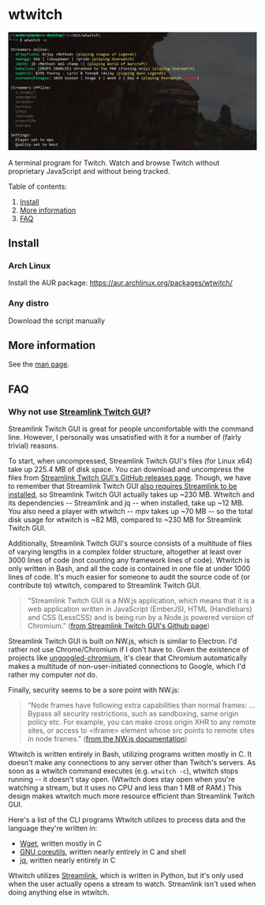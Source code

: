 # wtwitch

![Screenshot](screenshot.jpg)

A terminal program for Twitch. Watch and browse Twitch without proprietary JavaScript and without being tracked.

Table of contents:

1. [Install](#install)
2. [More information](#more-information)
3. [FAQ](#faq)

## Install
### Arch Linux
Install the AUR package: https://aur.archlinux.org/packages/wtwitch/

### Any distro
Download the script manually

## More information
See the [man page](wtwitch.1.adoc).

## FAQ
### Why not use [Streamlink Twitch GUI](https://github.com/streamlink/streamlink-twitch-gui)?
Streamlink Twitch GUI is great for people uncomfortable with the command line. However, I personally was unsatisfied with it for a number of (fairly trivial) reasons.

To start, when uncompressed, Streamlink Twitch GUI's files (for Linux x64) take up 225.4 MB of disk space. You can download and uncompress the files from [Streamlink Twitch GUI's GitHub releases page](https://github.com/streamlink/streamlink-twitch-gui/releases). Though, we have to remember that Streamlink Twitch GUI [also requires Streamlink to be installed](https://github.com/streamlink/streamlink-twitch-gui#download), so Streamlink Twitch GUI actually takes up ~230 MB. Wtwitch and its dependencies -- Streamlink and jq -- when installed, take up ~12 MB. You also need a player with wtwitch -- mpv takes up ~70 MB -- so the total disk usage for wtwitch is ~82 MB, compared to ~230 MB for Streamlink Twitch GUI. 

Additionally, Streamlink Twitch GUI's source consists of a multitude of files of varying lengths in a complex folder structure, altogether at least over 3000 lines of code (not counting any framework lines of code). Wtwitch is only written in Bash, and all the code is contained in one file at under 1000 lines of code. It's much easier for someone to audit the source code of (or contribute to) wtwitch, compared to Streamlink Twitch GUI.

> "Streamlink Twitch GUI is a NW.js application, which means that it is a web application written in JavaScript (EmberJS), HTML (Handlebars) and CSS (LessCSS) and is being run by a Node.js powered version of Chromium." ([from Streamlink Twitch GUI's Github page](https://github.com/streamlink/streamlink-twitch-gui#description))

Streamlink Twitch GUI is built on NW.js, which is similar to Electron. I'd rather not use Chrome/Chromium if I don't have to. Given the existence of projects like [ungoogled-chromium](https://github.com/Eloston/ungoogled-chromium#motivation-and-philosophy), it's clear that Chromium automatically makes a multitude of non-user-initiated connections to Google, which I'd rather my computer *not* do.

Finally, security seems to be a sore point with NW.js:
> "Node frames have following extra capabilities than normal frames: ... Bypass all security restrictions, such as sandboxing, same origin policy etc. For example, you can make cross origin XHR to any remote sites, or access to \<iframe\> element whose src points to remote sites in node frames." ([from the NW.js documentation](http://docs.nwjs.io/en/latest/For%20Users/Advanced/Security%20in%20NW.js/))

Wtwitch is written entirely in Bash, utilizing programs written mostly in C. It doesn't make any connections to any server other than Twitch's servers. As soon as a wtwitch command executes (e.g. `wtwitch -c`), wtwitch stops running -- it doesn't stay open. (Wtwitch does stay open when you're watching a stream, but it uses no CPU and less than 1 MB of RAM.) This design makes wtwitch much more resource efficient than Streamlink Twitch GUI.

Here's a list of the CLI programs Wtwitch utilizes to process data and the language they're written in: 

- [Wget](https://savannah.gnu.org/projects/wget/), written mostly in C
- [GNU coreutils](https://github.com/coreutils/coreutils), written nearly entirely in C and shell
- [jq](https://github.com/stedolan/jq), written nearly entirely in C

Wtwitch utilizes [Streamlink](https://github.com/streamlink/streamlink), which is written in Python, but it's only used when the user actually opens a stream to watch. Streamlink isn't used when doing anything else in wtwitch.